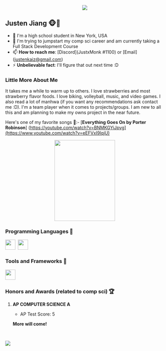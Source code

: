 <p align="center"><img src="https://i.imgur.com/A6bWGFl.gif"/></p>

## Justen Jiang 🐵🍓  
- 🏫 I'm a high school student in New York, USA 
- 📝 I'm trying to jumpstart my comp sci career and am currently taking a Full Stack Development Course
- 📫 **How to reach me**: [Discord](JustxMonk #1100) or [Email] (justenkaiz@gmail.com)
- ⚡ **Unbelievable fact**: I'll figure that out next time :D

<More Details>


### Little More About Me  

It takes me a while to warm up to others. I love strawberries and most strawberry flavor foods. I love biking, volleyball, music, and video games. I also read a lot of manhwa (if you want any recommendations ask contact me :D). I'm a team player when it comes to projects/groups. I am new to all this and am planning to make my owns project in the near future.

Here's one of my favorite songs 🎤:- [**Everything Goes On by Porter Robinson**] (https://youtube.com/watch?v=BNMKGYiJpvg](https://www.youtube.com/watch?v=eEFVxI9lqjU)

   
<p align = "center"> <img height="256" width="192" src="https://wallpapercave.com/wp/wp8846506.jpg"/> </p>
   

### Programming Languages :scroll:

<img height="32" width="32" src="https://cdn.thekrishna.in/img/icon/python.svg" />&nbsp; 
<img height="32" width="32" src="https://cdn.thekrishna.in/img/icon/java.svg" />&nbsp;


### Tools and Frameworks :hammer:

<img height="32" width="32" src="https://cdn.thekrishna.in/img/icon/git.svg" />&nbsp; 


### Honors and Awards (related to comp sci) :trophy:

1. **AP COMPUTER SCIENCE A**
   - AP Test Score: 5
   
   **More will come!**
  
<br></details>
<!-- footer --!>

</p>
<img src="https://imgur.com/rilHVxA.png"/>
